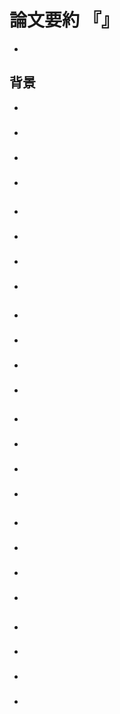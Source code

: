 <!-- tex script for md -->
<script type="text/javascript" async src="https://cdnjs.cloudflare.com/ajax/libs/mathjax/2.7.7/MathJax.js?config=TeX-MML-AM_CHTML">
</script>
<script type="text/x-mathjax-config">
 MathJax.Hub.Config({
 tex2jax: {
 inlineMath: [['$', '$'] ],
 displayMath: [ ['$$','$$'], ["\\[","\\]"] ]
 }
 });
</script>

# 論文要約 『』

- 

<!-- -------------------- -->

## 背景
- 

### 
- 

### 
- 

### 
- 

<!-- -------------------- -->

## 
- 

### 
- 

### 
- 

### 
- 

<!-- -------------------- -->

## 
- 

### 
- 

### 
- 

### 
- 

<!-- -------------------- -->

## 
- 

### 
- 

### 
- 

### 
- 

<!-- -------------------- -->

## 
- 

### 
- 

### 
- 

### 
- 

<!-- -------------------- -->

## 
- 

### 
- 

### 
- 

### 
- 

